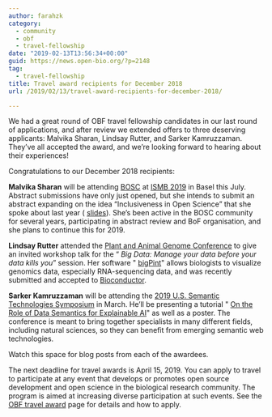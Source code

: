 ```yaml
---
author: farahzk
category:
  - community
  - obf
  - travel-fellowship
date: "2019-02-13T13:56:34+00:00"
guid: https://news.open-bio.org/?p=2148
tag:
  - travel-fellowship
title: Travel award recipients for December 2018
url: /2019/02/13/travel-award-recipients-for-december-2018/

---
```

We had a great round of OBF travel fellowship candidates in our last round of applications, and after review we extended offers to three deserving applicants: Malvika Sharan, Lindsay Rutter, and Sarker Kamruzzaman. They’ve all accepted the award, and we’re looking forward to hearing about their experiences!  

Congratulations to our December 2018 recipients:  

**Malvika Sharan** will be attending [BOSC](/obf-hugo-test/wiki/BOSC_2019) at [ISMB 2019](https://www.iscb.org/ismbeccb2019) in Basel this July. Abstract submissions have only just opened, but she intends to submit an abstract expanding on the idea “Inclusiveness in Open Science” that she spoke about last year ( [slides](https://speakerdeck.com/malvikasharan/inclusiveness-in-open-science)). She’s been active in the BOSC community for several years, participating in abstract review and BoF organisation, and she plans to continue this for 2019.   

**Lindsay Rutter** attended the [Plant and Animal Genome Conference](http://www.intlpag.org/2019/) to give an invited workshop talk for the “ _Big Data: Manage your data before your data kills you_” session. Her software " [bigPint](https://lindsayrutter.github.io/bigPint/)" allows biologists to visualize genomics data, especially RNA-sequencing data, and was recently submitted and accepted to [Bioconductor](https://bioconductor.org/packages/devel/bioc/html/bigPint.html).  

**Sarker Kamruzzaman** will be attending the [2019 U.S. Semantic Technologies Symposium](http://www.us2ts.org/) in March. He’ll be presenting a tutorial " [On the Role of Data Semantics for Explainable AI](http://us2ts.org/2019/posts/program-session-iii.html)" as well as a poster. The conference is meant to bring together specialists in many different fields, including natural sciences, so they can benefit from emerging semantic web technologies.   

Watch this space for blog posts from each of the awardees.

The next deadline for travel awards is April 15, 2019. You can apply to travel to participate at any event that develops or promotes open source development and open science in the biological research community. The program is aimed at increasing diverse participation at such events. See the [OBF travel award](https://github.com/OBF/obf-docs/blob/master/Travel_fellowships.md) page for details and how to apply.  
